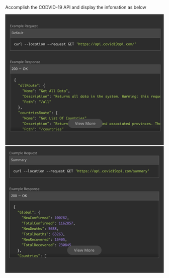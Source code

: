 Accomplish the CODVID-19 API and display the infomation as below

![demo](demo1.png)
![demo](demo2.png)
